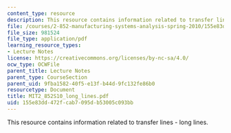 ```yaml
---
content_type: resource
description: This resource contains information related to transfer lines - long lines.
file: /courses/2-852-manufacturing-systems-analysis-spring-2010/155e83dd472fcab7095db53005c093bb_MIT2_852S10_long_lines.pdf
file_size: 981524
file_type: application/pdf
learning_resource_types:
- Lecture Notes
license: https://creativecommons.org/licenses/by-nc-sa/4.0/
ocw_type: OCWFile
parent_title: Lecture Notes
parent_type: CourseSection
parent_uid: 9fba1582-40f5-e13f-b44d-9fc132fe86b0
resourcetype: Document
title: MIT2_852S10_long_lines.pdf
uid: 155e83dd-472f-cab7-095d-b53005c093bb
---
```

This resource contains information related to transfer lines - long lines.